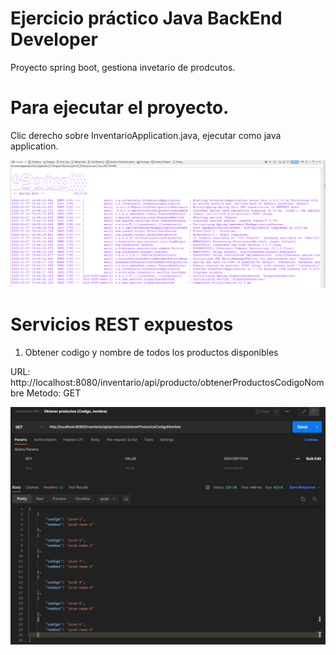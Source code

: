 Ejercicio práctico Java BackEnd Developer
================================

Proyecto spring boot, gestiona invetario de prodcutos. 

Para ejecutar el proyecto.
==========================

Clic derecho sobre InventarioApplication.java, ejecutar como java application.

![Inicio Apicacion](/capturas/aplicacion.png)


Servicios REST expuestos
==========================

1) Obtener codigo y nombre de todos los productos disponibles

URL: http://localhost:8080/inventario/api/producto/obtenerProductosCodigoNombre
Metodo: GET

![Rest obtener productos](/capturas/obtenerProductos.png)